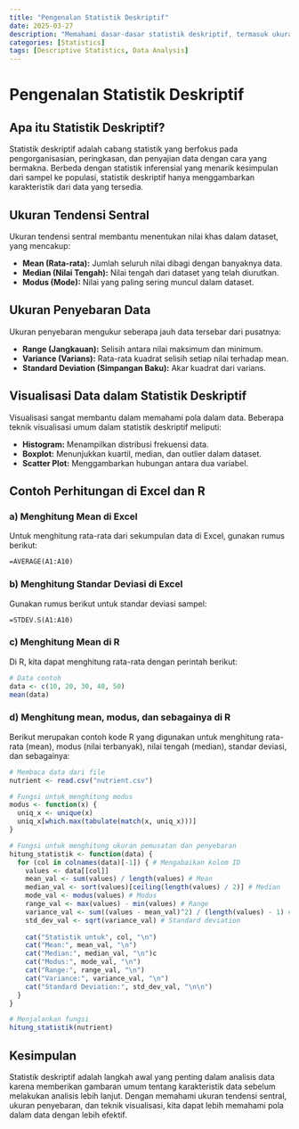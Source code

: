```yaml
---
title: "Pengenalan Statistik Deskriptif"
date: 2025-03-27
description: "Memahami dasar-dasar statistik deskriptif, termasuk ukuran tendensi sentral, ukuran penyebaran, dan visualisasi data."
categories: [Statistics]
tags: [Descriptive Statistics, Data Analysis]
---
```


# **Pengenalan Statistik Deskriptif**

## **Apa itu Statistik Deskriptif?**
Statistik deskriptif adalah cabang statistik yang berfokus pada pengorganisasian, peringkasan, dan penyajian data dengan cara yang bermakna. Berbeda dengan statistik inferensial yang menarik kesimpulan dari sampel ke populasi, statistik deskriptif hanya menggambarkan karakteristik dari data yang tersedia.

## **Ukuran Tendensi Sentral**
Ukuran tendensi sentral membantu menentukan nilai khas dalam dataset, yang mencakup:

- **Mean (Rata-rata):** Jumlah seluruh nilai dibagi dengan banyaknya data.
- **Median (Nilai Tengah):** Nilai tengah dari dataset yang telah diurutkan.
- **Modus (Mode):** Nilai yang paling sering muncul dalam dataset.

## **Ukuran Penyebaran Data**
Ukuran penyebaran mengukur seberapa jauh data tersebar dari pusatnya:

- **Range (Jangkauan):** Selisih antara nilai maksimum dan minimum.
- **Variance (Varians):** Rata-rata kuadrat selisih setiap nilai terhadap mean.
- **Standard Deviation (Simpangan Baku):** Akar kuadrat dari varians.

## **Visualisasi Data dalam Statistik Deskriptif**
Visualisasi sangat membantu dalam memahami pola dalam data. Beberapa teknik visualisasi umum dalam statistik deskriptif meliputi:

- **Histogram:** Menampilkan distribusi frekuensi data.
- **Boxplot:** Menunjukkan kuartil, median, dan outlier dalam dataset.
- **Scatter Plot:** Menggambarkan hubungan antara dua variabel.

## **Contoh Perhitungan di Excel dan R**

### a) Menghitung Mean di Excel
Untuk menghitung rata-rata dari sekumpulan data di Excel, gunakan rumus berikut:
```excel
=AVERAGE(A1:A10)
```

### b) Menghitung Standar Deviasi di Excel
Gunakan rumus berikut untuk standar deviasi sampel:
```excel
=STDEV.S(A1:A10)
```

### c) Menghitung Mean di R
Di R, kita dapat menghitung rata-rata dengan perintah berikut:
```r
# Data contoh
data <- c(10, 20, 30, 40, 50)
mean(data)
```

### d) Menghitung mean, modus, dan sebagainya di R
Berikut merupakan contoh kode R yang digunakan untuk menghitung rata-rata (mean), modus (nilai terbanyak), nilai tengah (median), standar deviasi, dan sebagainya:
```r
# Membaca data dari file
nutrient <- read.csv("nutrient.csv")

# Fungsi untuk menghitung modus
modus <- function(x) {
  uniq_x <- unique(x)
  uniq_x[which.max(tabulate(match(x, uniq_x)))]
}

# Fungsi untuk menghitung ukuran pemusatan dan penyebaran
hitung_statistik <- function(data) {
  for (col in colnames(data)[-1]) { # Mengabaikan kolom ID
    values <- data[[col]]
    mean_val <- sum(values) / length(values) # Mean
    median_val <- sort(values)[ceiling(length(values) / 2)] # Median
    mode_val <- modus(values) # Modus
    range_val <- max(values) - min(values) # Range
    variance_val <- sum((values - mean_val)^2) / (length(values) - 1) # Variance
    std_dev_val <- sqrt(variance_val) # Standard deviation
    
    cat("Statistik untuk", col, "\n")
    cat("Mean:", mean_val, "\n")
    cat("Median:", median_val, "\n")c
    cat("Modus:", mode_val, "\n")
    cat("Range:", range_val, "\n")
    cat("Variance:", variance_val, "\n")
    cat("Standard Deviation:", std_dev_val, "\n\n")
  }
}

# Menjalankan fungsi
hitung_statistik(nutrient)
```

## **Kesimpulan**
Statistik deskriptif adalah langkah awal yang penting dalam analisis data karena memberikan gambaran umum tentang karakteristik data sebelum melakukan analisis lebih lanjut. Dengan memahami ukuran tendensi sentral, ukuran penyebaran, dan teknik visualisasi, kita dapat lebih memahami pola dalam data dengan lebih efektif.